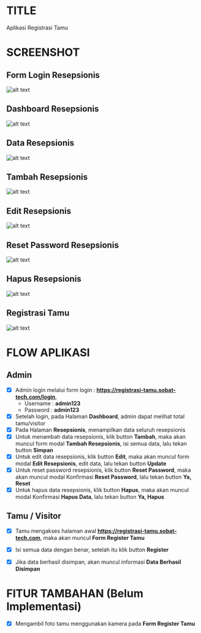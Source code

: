 # TITLE
Aplikasi Registrasi Tamu

# SCREENSHOT
## Form Login Resepsionis
![alt text](https://github.com/ariefsetiadi/registrasi_tamu/blob/main/img_doc/login.PNG?raw=true)

## Dashboard Resepsionis
![alt text](https://github.com/ariefsetiadi/registrasi_tamu/blob/main/img_doc/dashboard.PNG?raw=true)

## Data Resepsionis
![alt text](https://github.com/ariefsetiadi/registrasi_tamu/blob/main/img_doc/data.PNG?raw=true)

## Tambah Resepsionis
![alt text](https://github.com/ariefsetiadi/registrasi_tamu/blob/main/img_doc/add.PNG?raw=true)

## Edit Resepsionis
![alt text](https://github.com/ariefsetiadi/registrasi_tamu/blob/main/img_doc/edit.PNG?raw=true)

## Reset Password Resepsionis
![alt text](https://github.com/ariefsetiadi/registrasi_tamu/blob/main/img_doc/reset.PNG?raw=true)

## Hapus Resepsionis
![alt text](https://github.com/ariefsetiadi/registrasi_tamu/blob/main/img_doc/delete.PNG?raw=true)

## Registrasi Tamu
![alt text](https://github.com/ariefsetiadi/registrasi_tamu/blob/main/img_doc/regist.PNG?raw=true)


# FLOW APLIKASI

## Admin
-   [x] Admin login melalui form login : **https://registrasi-tamu.sobat-tech.com/login**,
    -   Username    :   **admin123**
    -   Password    :   **admin123**
-   [x] Setelah login, pada Halaman **Dashboard**, admin dapat melihat total tamu/visitor
-   [x] Pada Halaman **Resepsionis**, menampilkan data seluruh resepsionis
-   [x] Untuk menambah data resepsionis, klik button **Tambah**, maka akan muncul form modal **Tambah Resepsionis**, isi semua data, lalu tekan button **Simpan**
-   [x] Untuk edit data resepsionis, klik button **Edit**, maka akan muncul form modal **Edit Resepsionis**, edit data, lalu tekan button **Update**
-   [x] Untuk reset password resepsionis, klik button **Reset Password**, maka akan muncul modal Konfirmasi **Reset Password**, lalu tekan button **Ya, Reset**
-   [x] Untuk hapus data resepsionis, klik button **Hapus**, maka akan muncul modal Konfirmasi **Hapus Data**, lalu tekan button **Ya, Hapus**

## Tamu / Visitor
-   [x] Tamu mengakses halaman awal **https://registrasi-tamu.sobat-tech.com**, maka akan muncul **Form Register Tamu**
-   [x] Isi semua data dengan benar, setelah itu klik button **Register**
-   [x] Jika data berhasil disimpan, akan muncul informasi **Data Berhasil Disimpan**


# FITUR TAMBAHAN (Belum Implementasi)
-   [x] Mengambil foto tamu menggunakan kamera pada **Form Register Tamu**
